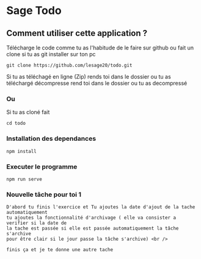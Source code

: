 # Sage Todo

## Comment utiliser cette application ?
Télécharge le code comme tu as l'habitude de le faire sur github ou fait  un clone si tu as git installer sur ton pc

```
git clone https://github.com/lesage20/todo.git
```
Si tu as téléchagé en ligne (Zip) rends toi dans le dossier ou tu as téléchargé décompresse rend toi dans le dossier ou tu as decompressé
### Ou 
Si tu as cloné fait 
```
cd todo
```
### Installation des dependances
```npm install ```

### Executer le programme 
```
npm run serve
```

### Nouvelle tâche pour toi  1
```
D'abord tu finis l'exercice et Tu ajoutes la date d'ajout de la tache automatiquement 
tu ajoutes la fonctionnalité d'archivage ( elle va consister a verifier si la date de 
la tache est passée si elle est passée automatiquement la tâche s'archive 
pour être clair si le jour passe la tâche s'archive) <br />

finis ça et je te donne une autre tache
```
